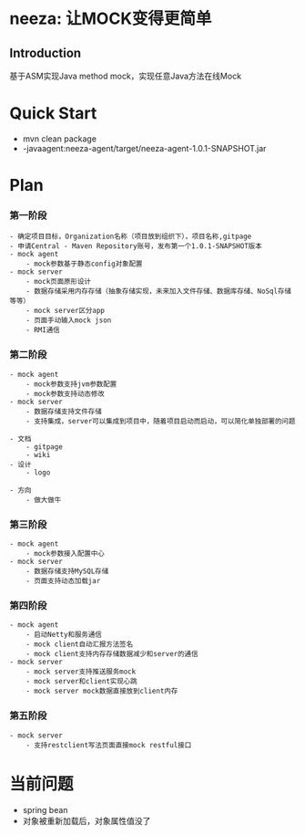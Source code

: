 # neeza: 让MOCK变得更简单

## Introduction

基于ASM实现Java method mock，实现任意Java方法在线Mock

# Quick Start

- mvn clean package 
- -javaagent:neeza-agent/target/neeza-agent-1.0.1-SNAPSHOT.jar


# Plan

### 第一阶段
    - 确定项目目标，Organization名称（项目放到组织下），项目名称,gitpage
    - 申请Central - Maven Repository账号，发布第一个1.0.1-SNAPSHOT版本
    - mock agent
        - mock参数基于静态config对象配置
    - mock server
        - mock页面原形设计
        - 数据存储采用内存存储（抽象存储实现，未来加入文件存储、数据库存储、NoSql存储等等）
        - mock server区分app
        - 页面手动输入mock json
        - RMI通信
    
### 第二阶段
    - mock agent
        - mock参数支持jvm参数配置
        - mock参数支持动态修改
    - mock server
        - 数据存储支持文件存储
        - 支持集成，server可以集成到项目中，随着项目启动而启动，可以简化单独部署的问题
        
    - 文档
        - gitpage
        - wiki
    - 设计
        - logo
        
    - 方向
        - 做大做牛

### 第三阶段
    - mock agent
        - mock参数接入配置中心
    - mock server
        - 数据存储支持MySQL存储
        - 页面支持动态加载jar

### 第四阶段
    - mock agent
        - 启动Netty和服务通信
        - mock client自动汇报方法签名
        - mock client支持内存存储数据减少和server的通信
    - mock server
        - mock server支持推送服务mock
        - mock server和client实现心跳
        - mock server mock数据直接放到client内存


### 第五阶段
    - mock server
        - 支持restclient写法页面直接mock restful接口
 

# 当前问题
- spring bean
- 对象被重新加载后，对象属性值没了



